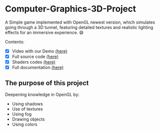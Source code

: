 # Computer-Graphics-3D-Project
 
A Simple game implemented with OpenGL newest version, which simulates going through a 3D tunnel, featuring detailed textures and realistic lighting effects for an immersive experience. :smile:

Contents:
- [x] Video with our Demo [(here)](https://youtu.be/YVvNWU4EtRw)
- [x] Full source code [(here)](https://github.com/crime-story/Computer-Graphics-3D-Project/blob/main/ProiectGrafica2/ProiectGrafica2/main.cpp)
- [x] Shaders codes [(here)](https://github.com/crime-story/Computer-Graphics-3D-Project/tree/main/ProiectGrafica2/ProiectGrafica2/shaders)
- [x] Full documentation [(here)](Documentation.pdf)

## The purpose of this project
Deepening knowledge in OpenGL by:
- Using shadows
- Use of textures
- Using fog
- Drawing objects
- Using colors
